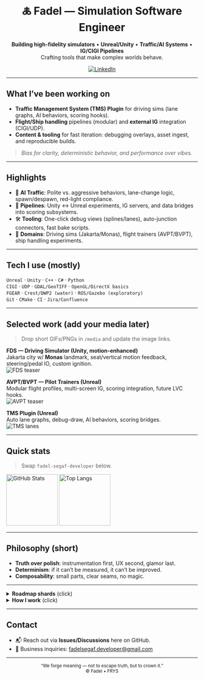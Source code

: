 <div align="center">

# 🜏 Fadel — Simulation Software Engineer

**Building high-fidelity simulators** • **Unreal/Unity** • **Traffic/AI Systems** • **IG/CIGI Pipelines**  
Crafting tools that make complex worlds behave.

[![LinkedIn](https://img.shields.io/badge/LinkedIn-Connect-0A66C2?logo=linkedin&logoColor=white)](www.linkedin.com/in/fadel-achmad-assegaf)

</div>

---

## What I’ve been working on
- **Traffic Management System (TMS) Plugin** for driving sims (lane graphs, AI behaviors, scoring hooks).
- **Flight/Ship handling** pipelines (modular) and **external IG** integration (CIGI/UDP).
- **Content & tooling** for fast iteration: debugging overlays, asset ingest, and reproducible builds.

> *Bias for clarity, deterministic behavior, and performance over vibes.*

---

## Highlights
- 🧠 **AI Traffic**: Polite vs. aggressive behaviors, lane-change logic, spawn/despawn, red-light compliance.  
- 🧭 **Pipelines**: Unity ↔ Unreal experiments, IG servers, and data bridges into scoring subsystems.  
- 🛠️ **Tooling**: One-click debug views (splines/lanes), auto-junction connectors, fast bake scripts.  
- 🌊 **Domains**: Driving sims (Jakarta/Monas), flight trainers (AVPT/BVPT), ship handling experiments.

---

## Tech I use (mostly)
`Unreal` · `Unity` · `C++` · `C#` · `Python`  
`CIGI` · `UDP` · `GDAL/GeoTIFF` · `OpenGL/DirectX basics`  
`FGEAR` · `Crest/DWP2 (water)` · `ROS/Gazebo (exploratory)`  
`Git` · `CMake` · `CI` · `Jira/Confluence`

---

## Selected work (add your media later)
> Drop short GIFs/PNGs in `/media` and update the image links.

**FDS — Driving Simulator (Unity, motion-enhanced)**  
Jakarta city w/ **Monas** landmark, seat/vertical motion feedback, steering/pedal IO, custom ignition.  
![FDS teaser](./media/fds_teaser.gif)

**AVPT/BVPT — Pilot Trainers (Unreal)**  
Modular flight profiles, multi-screen IG, scoring integration, future LVC hooks.  
![AVPT teaser](./media/avpt_teaser.png)

**TMS Plugin (Unreal)**  
Auto lane graphs, debug-draw, AI behaviors, scoring bridges.  
![TMS lanes](./media/tms_lanes.png)

---

## Quick stats
> Swap `fadel-segaf-developer` below.

<img alt="GitHub Stats" src="https://github-readme-stats.vercel.app/api?username=fadel-segaf-developer&show_icons=true&hide_title=true&count_private=true" height="135" />
<img alt="Top Langs" src="https://github-readme-stats.vercel.app/api/top-langs/?username=fadel-segaf-developer&layout=compact" height="135" />

---

## Philosophy (short)
- **Truth over polish**: instrumentation first, UX second, glamor last.
- **Determinism**: if it can’t be measured, it can’t be improved.
- **Composability**: small parts, clear seams, no magic.

---

<details>
<summary><b>Roadmap shards</b> (click)</summary>

- **M0**: Auto-junction connectors · lane cleanup · debug-draw lanes  
- **M1**: AI behaviors (overtake, merge, gap acceptance) · traffic lights FSM  
- **M2**: Scoring plugin bridge · FGEAR dependencies isolation · config UI  
- **M3**: LVC hooks · External IG stress tests · Replay/Telemetry export

</details>

<details>
<summary><b>How I work</b> (click)</summary>

- Issue-first, small PRs, video notes for tricky diffs.  
- Build scripts > manual steps. Deterministic seeds for physics/AI sims.  
- Write docs that actually help: one page, runnable examples, failure modes.

</details>

---

## Contact
- 📬 Reach out via **Issues/Discussions** here on GitHub.
- 💼 Business inquiries: fadelsegaf.developer@gmail.com

---

<div align="center">
<sub>“We forge meaning — not to escape truth, but to crown it.”</sub><br/>
<sub>© Fadel • FRYS </sub>
</div>
